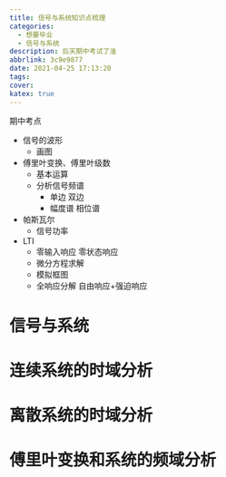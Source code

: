 ```yaml
---
title: 信号与系统知识点梳理
categories:
  - 想要毕业
  - 信号与系统
description: 后天期中考试了淦
abbrlink: 3c9e9877
date: 2021-04-25 17:13:20
tags:
cover:
katex: true
---
```


期中考点

- 信号的波形
  - 画图
- 傅里叶变换、傅里叶级数
  - 基本运算
  - 分析信号频谱
    - 单边 双边
    - 幅度谱 相位谱
- 帕斯瓦尔
  - 信号功率
- LTI
  - 零输入响应 零状态响应
  - 微分方程求解
  - 模拟框图
  - 全响应分解 自由响应+强迫响应

# 信号与系统





# 连续系统的时域分析





# 离散系统的时域分析





# 傅里叶变换和系统的频域分析







